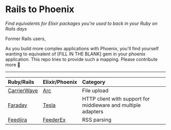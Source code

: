 # Rails to Phoenix

_Find equivalents for Elixir packages you're used to back in your Ruby on Rails days_

Former Rails users,

As you build more complex applications with Phoenix, you'll find yourself wanting to equivalent of [FILL IN THE BLANK] gem in your phoenix application. This repo tries to provide such a mapping. Please contribute more 🙌

* * *

| Ruby/Rails | Elixir/Phoenix | Category |
| :--------- | :------------- | :------- |
| [CarrierWave](https://github.com/carrierwaveuploader/carrierwave) | [Arc](https://github.com/stavro/arc) | File upload |
| [Faraday](https://github.com/lostisland/faraday)  | [Tesla](https://github.com/teamon/tesla) | HTTP client with support for middleware and multiple adapters |
| [Feedjira](https://github.com/feedjira/feedjira) | [FeederEx](https://github.com/manukall/feeder_ex) | RSS parsing |
